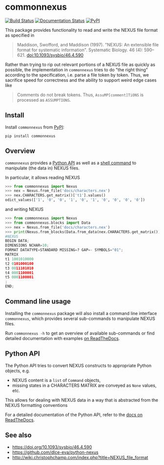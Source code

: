 # commonnexus

[![Build Status](https://github.com/dlce-eva/commonnexus/workflows/tests/badge.svg)](https://github.com/dlce-eva/commonnexus/actions?query=workflow%3Atests)
[![Documentation Status](https://readthedocs.org/projects/commonnexus/badge/?version=latest)](https://commonnexus.readthedocs.io/en/latest/?badge=latest)
[![PyPI](https://badge.fury.io/py/commonnexus.svg)](https://pypi.org/project/commonnexus)

This package provides functionality to read and write the NEXUS file format as specified in

> Maddison, Swofford, and Maddison (1997). "NEXUS: An extensible file format for systematic information". Systematic Biology. 46 (4): 590–621. [doi:10.1093/sysbio/46.4.590](https://doi.org/10.1093/sysbio/46.4.590)

Rather than trying to rip out relevant portions of a NEXUS file as quickly as possible, the implementation
in `commonnexus` tries to do "the right thing" according to the specification, i.e. parse a file token by
token. Thus, we sacrifice speed for correctness and the ability to support weird edge cases like

> Comments do not break tokens. Thus, `AssuMP[comment]TiONS` is processed as `ASSUMPTIONS`.


## Install

Install `commonnexus` from [PyPI](https://pypi.org/project/commonnexus):
```shell
pip install commonnexus
```


## Overview

`commonnexus` provides a [Python API](#python-api) as well as a [shell command](#command-line-usage)
to manipulate (the data in) NEXUS files.

In particular, it allows reading NEXUS

```python
>>> from commonnexus import Nexus
>>> nex = Nexus.from_file('docs/characters.nex')
>>> nex.CHARACTERS.get_matrix()['t1'].values()
odict_values(['1', '0', '0', '1', '0', '1', '0', '0', '0', '0'])
```

and writing NEXUS

```python
>>> from commonnexus import Nexus
>>> from commonnexus.blocks import Data
>>> nex = Nexus.from_file('docs/characters.nex')
>>> print(Nexus.from_blocks(Data.from_data(nex.CHARACTERS.get_matrix())))
#NEXUS
BEGIN DATA;
DIMENSIONS NCHAR=10;
FORMAT DATATYPE=STANDARD MISSING=? GAP=- SYMBOLS="01";
MATRIX 
t1 1001010000
t2 0101000100
t3 0011101010
t4 0001100001
t5 0001100001
;
END;
```


## Command line usage

Installing the `commonnexus` package will also install a command line interface `commonnexus`, which provides several
sub-commands to manipulate NEXUS files.

Run `commonnexus -h` to get an overview of available sub-commands or find detailed documentation
with examples [on ReadTheDocs](https://commonnexus.readthedocs.io/en/latest/cli.html).


## Python API

The Python API tries to convert NEXUS constructs to appropriate Python objects, e.g.
- NEXUS content is a `list` of `Command` objects,
- missing states in a CHARACTERS MATRIX are conveyed as `None` values, etc.

This allows for dealing with NEXUS data in a way that is abstracted from the NEXUS formatting
conventions

For a detailed documentation of the Python API, refer to the
[docs on ReadTheDocs](https://commonnexus.readthedocs.io/en/latest/index.html).


## See also

- https://doi.org/10.1093/sysbio/46.4.590
- https://github.com/dlce-eva/python-nexus
- http://wiki.christophchamp.com/index.php?title=NEXUS_file_format
